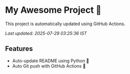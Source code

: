 # My Awesome Project 🚀

This project is automatically updated using GitHub Actions.

_Last updated: 2025-07-29 03:25:36 IST_

## Features
- Auto-update README using Python 🐍
- Auto Git push with GitHub Actions 🤖
